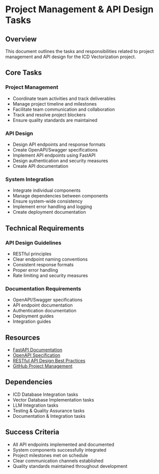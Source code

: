 # Project Management & API Design Tasks

## Overview
This document outlines the tasks and responsibilities related to project management and API design for the ICD Vectorization project.

## Core Tasks

### Project Management
- Coordinate team activities and track deliverables
- Manage project timeline and milestones
- Facilitate team communication and collaboration
- Track and resolve project blockers
- Ensure quality standards are maintained

### API Design
- Design API endpoints and response formats
- Create OpenAPI/Swagger specifications
- Implement API endpoints using FastAPI
- Design authentication and security measures
- Create API documentation

### System Integration
- Integrate individual components
- Manage dependencies between components
- Ensure system-wide consistency
- Implement error handling and logging
- Create deployment documentation

## Technical Requirements

### API Design Guidelines
- RESTful principles
- Clear endpoint naming conventions
- Consistent response formats
- Proper error handling
- Rate limiting and security measures 

### Documentation Requirements
- OpenAPI/Swagger specifications
- API endpoint documentation
- Authentication documentation
- Deployment guides
- Integration guides

## Resources
- [FastAPI Documentation](https://fastapi.tiangolo.com/)
- [OpenAPI Specification](https://swagger.io/specification/)
- [RESTful API Design Best Practices](https://restfulapi.net/)
- [GitHub Project Management](https://docs.github.com/en/issues/planning-and-tracking-with-projects)

## Dependencies
- ICD Database Integration tasks
- Vector Database Implementation tasks
- LLM Integration tasks
- Testing & Quality Assurance tasks
- Documentation & Integration tasks

## Success Criteria
- All API endpoints implemented and documented
- System components successfully integrated
- Project milestones met on schedule
- Clear communication channels established
- Quality standards maintained throughout development 